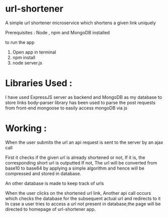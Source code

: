 # url-shortener
A simple url shortener microservice which shortens a given link uniquely

Prerequisites : Node , npm and MongoDB installed

to run the app

1. Open app in terminal
2. npm install 
3. node server.js

# Libraries Used : 

I have used ExpressJS server as backend and MongoDB as my database to store links
body-parser library has been used to parse the post requests from front-end
mongoose to easily access mongoDB via js

# Working :

When the user submits the url an api request is sent to the server by an ajax call

First it checks if the given url is already shortened or not,
If it is, the corresponding short url is outputted
If not, The url will be converted from base10 to base64 by applying a simple algorithm and hence will be compressed
and stored in database.

An other database is made to keep track of urls 

When the user clicks on the shortened url link,
Another api call occurs which checks the database for the subsequent actual url and redirects to it
In case a user tries to access a url not present in database,the page will be directed to
homepage  of url-shortener app.

